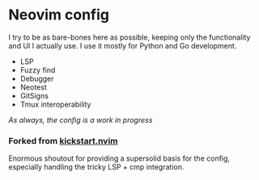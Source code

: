 # Neovim config

I try to be as bare-bones here as possible, keeping only the functionality and UI I actually use.
I use it mostly for Python and Go development.

+ LSP
+ Fuzzy find
+ Debugger
+ Neotest
+ GitSigns
+ Tmux interoperability

_As always, the config is a work in progress_

### Forked from [kickstart.nvim](https://github.com/nvim-lua/kickstart.nvim)
Enormous shoutout for providing a supersolid basis for the config, especially handling the tricky LSP + cmp integration.


